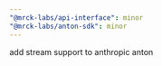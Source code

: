 ```yaml
---
"@mrck-labs/api-interface": minor
"@mrck-labs/anton-sdk": minor
---
```


add stream support to anthropic anton

